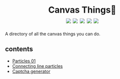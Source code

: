 <h1 align="center">Canvas Things🎇
<div>
<img src="https://img.shields.io/badge/License-MIT-red.svg"/>
<img src="https://img.shields.io/badge/--3178C6?logo=typescript&logoColor=ffffff"/>
<img src="https://img.shields.io/badge/--F7DF1E?logo=javascript&logoColor=000"/>
<img src="https://img.shields.io/badge/Html5-Canvas-orange" />
<img src="https://img.shields.io/badge/Contribution%20is%20welcome-%E2%9D%A4%EF%B8%8F-green.svg"/>
</div>
</h1>
A directory of all the canvas things you can do.

## contents

- [Particles 01](https://github.com/mrsudarshanrai/canvas-things/tree/main/particles-01)
- [Connecting line particles](https://github.com/mrsudarshanrai/canvas-things/tree/main/connecting-line-particles)
- [Captcha generator](https://github.com/mrsudarshanrai/canvas-things/tree/main/captcha-generator)
